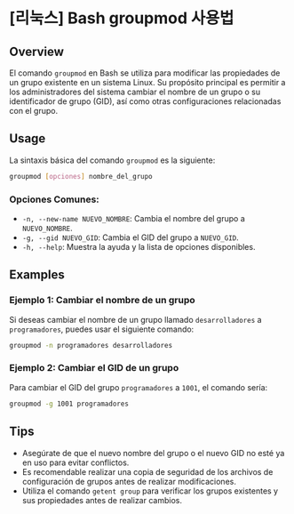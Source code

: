 # [리눅스] Bash groupmod 사용법

## Overview
El comando `groupmod` en Bash se utiliza para modificar las propiedades de un grupo existente en un sistema Linux. Su propósito principal es permitir a los administradores del sistema cambiar el nombre de un grupo o su identificador de grupo (GID), así como otras configuraciones relacionadas con el grupo.

## Usage
La sintaxis básica del comando `groupmod` es la siguiente:

```bash
groupmod [opciones] nombre_del_grupo
```

### Opciones Comunes:
- `-n, --new-name NUEVO_NOMBRE`: Cambia el nombre del grupo a `NUEVO_NOMBRE`.
- `-g, --gid NUEVO_GID`: Cambia el GID del grupo a `NUEVO_GID`.
- `-h, --help`: Muestra la ayuda y la lista de opciones disponibles.

## Examples
### Ejemplo 1: Cambiar el nombre de un grupo
Si deseas cambiar el nombre de un grupo llamado `desarrolladores` a `programadores`, puedes usar el siguiente comando:

```bash
groupmod -n programadores desarrolladores
```

### Ejemplo 2: Cambiar el GID de un grupo
Para cambiar el GID del grupo `programadores` a `1001`, el comando sería:

```bash
groupmod -g 1001 programadores
```

## Tips
- Asegúrate de que el nuevo nombre del grupo o el nuevo GID no esté ya en uso para evitar conflictos.
- Es recomendable realizar una copia de seguridad de los archivos de configuración de grupos antes de realizar modificaciones.
- Utiliza el comando `getent group` para verificar los grupos existentes y sus propiedades antes de realizar cambios.